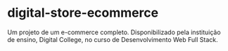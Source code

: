# digital-store-ecommerce
Um projeto de um e-commerce completo. Disponibilizado pela instituição de ensino, Digital College, no curso de Desenvolvimento Web Full Stack.
